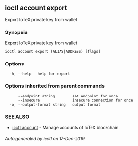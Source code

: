 ## ioctl account export

Export IoTeX private key from wallet

### Synopsis

Export IoTeX private key from wallet

```
ioctl account export (ALIAS|ADDRESS) [flags]
```

### Options

```
  -h, --help   help for export
```

### Options inherited from parent commands

```
      --endpoint string        set endpoint for once
      --insecure               insecure connection for once
  -o, --output-format string   output format
```

### SEE ALSO

* [ioctl account](ioctl_account.md)	 - Manage accounts of IoTeX blockchain

###### Auto generated by ioctl on 17-Dec-2019
